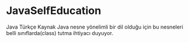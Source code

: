 # JavaSelfEducation
Java Türkçe Kaynak
 Java nesne yönelimli bir dil olduğu için bu nesneleri belli sınıflarda(class) tutma ihtiyacı duyuyor.